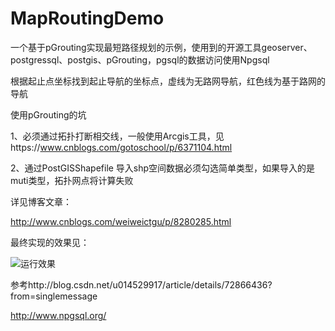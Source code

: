 # MapRoutingDemo
一个基于pGrouting实现最短路径规划的示例，使用到的开源工具geoserver、postgressql、postgis、pGrouting，pgsql的数据访问使用Npgsql 

根据起止点坐标找到起止导航的坐标点，虚线为无路网导航，红色线为基于路网的导航


使用pGrouting的坑

1、必须通过拓扑打断相交线，一般使用Arcgis工具，见https://www.cnblogs.com/gotoschool/p/6371104.html

2、通过PostGISShapefile 导入shp空间数据必须勾选简单类型，如果导入的是muti类型，拓扑网点将计算失败


详见博客文章：

http://www.cnblogs.com/weiweictgu/p/8280285.html


最终实现的效果见：


![运行效果](https://github.com/wilsonfu88/MapRoutingDemo/blob/master/TIM%E6%88%AA%E5%9B%BE20180118165020.png)


参考http://blog.csdn.net/u014529917/article/details/72866436?from=singlemessage



http://www.npgsql.org/
